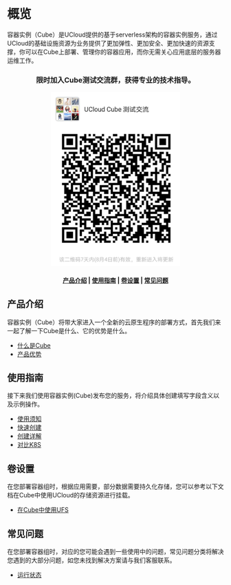 # 概览
容器实例（Cube）是UCloud提供的基于serverless架构的容器实例服务，通过UCloud的基础设施资源为业务提供了更加弹性、更加安全、更加快速的资源支撑，你可以在Cube上部署、管理你的容器应用，而你无需关心应用底层的服务器运维工作。

<!-- #### <center>限时加入Cube测试交流群，获得专业的技术指导。</center>  

<div align=center><img src="./images/wechatGroup_20200720.png" width="300" /></div> -->
<center>

### 限时加入Cube测试交流群，获得专业的技术指导。

<!-- <img src="/images/wechatGroup_20200728.png" width="300" /> -->
![](/images/wechatGroup_20200728.png)

#### [产品介绍](#产品介绍)   |   [使用指南](#使用指南) |  [卷设置](#卷设置)  |  [常见问题](#常见问题)

</center>   

## 产品介绍

容器实例（Cube）将带大家进入一个全新的云原生程序的部署方式，首先我们来一起了解一下Cube是什么、它的优势是什么。

* [什么是Cube](/cube/introduction/whatiscube.md)
* [产品优势](/cube/introduction/advantages.md)

## 使用指南

接下来我们使用容器实例(Cube)发布您的服务，将介绍具体创建填写字段含义以及示例操作。

* [使用须知](/cube/userguide/before_start.md)
* [快速创建](/cube/userguide/quick_start.md)
* [创建详解](/cube/userguide/describe_create.md)
* [对比K8S](/cube/userguide/from_k8s.md)

## 卷设置

在您部署容器组时，根据应用需要，部分数据需要持久化存储，您可以参考以下文档在Cube中使用UCloud的存储资源进行挂载。

* [在Cube中使用UFS](/cube/volume/ufs.md)

## 常见问题

在您部署容器组时，对应的您可能会遇到一些使用中的问题，常见问题分类将解决您遇到的大部分问题，如您未找到解决方案请与我们客服联系。

* [运行状态](/cube/question/status.md)


